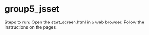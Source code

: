 # group5_jsset

Steps to run:
Open the start_screen.html in a web browser.
Follow the instructions on the pages.

